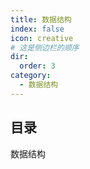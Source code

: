 ```yaml
---
title: 数据结构
index: false
icon: creative
# 这是侧边栏的顺序
dir:
  order: 3
category:
  - 数据结构
---
```


## 目录

数据结构
